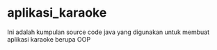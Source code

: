 # aplikasi_karaoke
Ini adalah kumpulan source code java yang digunakan untuk membuat aplikasi karaoke berupa OOP
